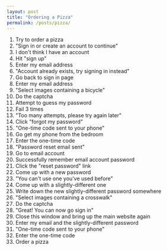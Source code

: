 ```yaml
---
layout: post
title: "Ordering a Pizza"
permalink: /posts/pizza/
---
```


1. Try to order a pizza
1. "Sign in or create an account to continue"
1. I don't think I have an account
1. Hit "sign up"
1. Enter my email address
1. "Account already exists, try signing in instead"
1. Go back to sign in page
1. Enter my email address
1. "Select images containing a bicycle"
1. Do the captcha
1. Attempt to guess my password
1. Fail 3 times
1. "Too many attempts, please try again later"
1. Click "forgot my password"
1. "One-time code sent to your phone"
1. Go get my phone from the bedroom
1. Enter the one-time code
1. "Password reset email sent"
1. Go to email account
1. Successfully remember email account password
1. Click the "reset password" link
1. Come up with a new password
1. "You can't use one you've used before"
1. Come up with a slightly-different one
1. Write down the new slightly-different password somewhere
1. "Select images containing a crosswalk"
1. Do the captcha
1. "Great! You can now go sign in"
1. Close this window and bring up the main website again
1. Enter my email and the slightly-different password
1. "One-time code sent to your phone"
1. Enter the one-time code
1. Order a pizza
